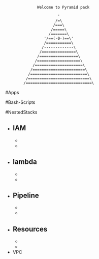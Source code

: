                   Welcome to Pyramid pack

                           '
                          /=\
                         /===\
                        /=====\
                       /=======\
                     '/==(-0-)==\'
                     /===========\
                    /-------------\
                   /===============\
                  /=================\
                 /===================\
                /=====================\
               /=======================\
              /=========================\
             /===========================\
            /=============================\


#Apps





#Bash-Scripts




#NestedStacks
  - IAM
    -
    -
    -
  - lambda
    -
    -
    -
  - Pipeline
    -
    -
    -
  - Resources
    -
    -
    -
  - VPC













#

